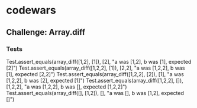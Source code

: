 # codewars

## Challenge: Array.diff

### Tests
Test.assert_equals(array_diff([1,2], [1]), [2], "a was [1,2], b was [1], expected [2]")
Test.assert_equals(array_diff([1,2,2], [1]), [2,2], "a was [1,2,2], b was [1], expected [2,2]")
Test.assert_equals(array_diff([1,2,2], [2]), [1], "a was [1,2,2], b was [2], expected [1]")
Test.assert_equals(array_diff([1,2,2], []), [1,2,2], "a was [1,2,2], b was [], expected [1,2,2]")
Test.assert_equals(array_diff([], [1,2]), [], "a was [], b was [1,2], expected []")
